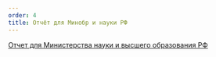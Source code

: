 ```yaml
---
order: 4
title: Отчёт для Минобр и науки РФ
---
```


[Отчет для Министерства науки и высшего образования РФ](https://app.gram.ax/github.com/Smile-Tech-Study/ReportMinobrCopy/main/-)



